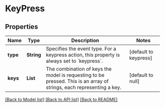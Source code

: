 # KeyPress
## Properties

| Name | Type | Description | Notes |
|------------ | ------------- | ------------- | -------------|
| **type** | **String** | Specifies the event type. For a keypress action, this property is  always set to &#x60;keypress&#x60;.  | [default to keypress] |
| **keys** | **List** | The combination of keys the model is requesting to be pressed. This is an array of strings, each representing a key.  | [default to null] |

[[Back to Model list]](../README.md#documentation-for-models) [[Back to API list]](../README.md#documentation-for-api-endpoints) [[Back to README]](../README.md)


